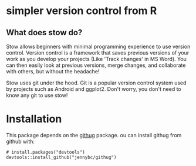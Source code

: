 # simpler version control from R

## What does stow do?

Stow allows beginners with minimal programming experience to use version control. Version control is a framework that saves previous versions of your work as you develop your projects (Like 'Track changes' in MS Word). You can then easily look at previous versions, merge changes, and collaborate with others, but without the headache! 

Stow uses git under the hood. Git is a popular version control system used by projects such as Android and ggplot2. Don't worry, you don't need to know any git to use stow!

# Installation

This package depends on the [githug](https://github.com/jennybc/githug) package. ou can install githug from github with:

```
# install.packages("devtools")
devtools::install_github("jennybc/githug")
```



